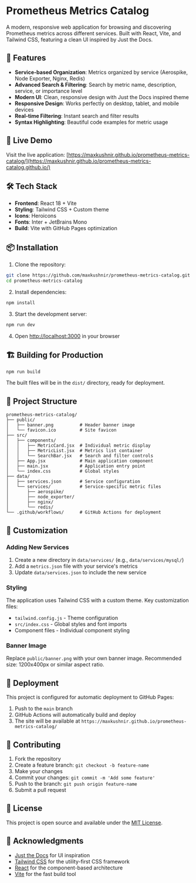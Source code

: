 # Prometheus Metrics Catalog

A modern, responsive web application for browsing and discovering Prometheus metrics across different services. Built with React, Vite, and Tailwind CSS, featuring a clean UI inspired by Just the Docs.

## 🌟 Features

- **Service-based Organization**: Metrics organized by service (Aerospike, Node Exporter, Nginx, Redis)
- **Advanced Search & Filtering**: Search by metric name, description, service, or importance level
- **Modern UI**: Clean, responsive design with Just the Docs inspired theme
- **Responsive Design**: Works perfectly on desktop, tablet, and mobile devices
- **Real-time Filtering**: Instant search and filter results
- **Syntax Highlighting**: Beautiful code examples for metric usage

## 🚀 Live Demo

Visit the live application: [https://maxkushnir.github.io/prometheus-metrics-catalog/](https://maxkushnir.github.io/prometheus-metrics-catalog.github.io/)

## 🛠️ Tech Stack

- **Frontend**: React 18 + Vite
- **Styling**: Tailwind CSS + Custom theme
- **Icons**: Heroicons
- **Fonts**: Inter + JetBrains Mono
- **Build**: Vite with GitHub Pages optimization

## 📦 Installation

1. Clone the repository:
```bash
git clone https://github.com/maxkushnir/prometheus-metrics-catalog.git
cd prometheus-metrics-catalog
```

2. Install dependencies:
```bash
npm install
```

3. Start the development server:
```bash
npm run dev
```

4. Open [http://localhost:3000](http://localhost:3000) in your browser

## 🏗️ Building for Production

```bash
npm run build
```

The built files will be in the `dist/` directory, ready for deployment.

## 📁 Project Structure

```
prometheus-metrics-catalog/
├── public/
│   ├── banner.png          # Header banner image
│   └── favicon.ico         # Site favicon
├── src/
│   ├── components/
│   │   ├── MetricCard.jsx  # Individual metric display
│   │   ├── MetricList.jsx  # Metrics list container
│   │   └── SearchBar.jsx   # Search and filter controls
│   ├── App.jsx             # Main application component
│   ├── main.jsx            # Application entry point
│   └── index.css           # Global styles
├── data/
│   ├── services.json       # Service configuration
│   └── services/           # Service-specific metric files
│       ├── aerospike/
│       ├── node_exporter/
│       ├── nginx/
│       └── redis/
└── .github/workflows/      # GitHub Actions for deployment
```

## 🎨 Customization

### Adding New Services

1. Create a new directory in `data/services/` (e.g., `data/services/mysql/`)
2. Add a `metrics.json` file with your service's metrics
3. Update `data/services.json` to include the new service

### Styling

The application uses Tailwind CSS with a custom theme. Key customization files:
- `tailwind.config.js` - Theme configuration
- `src/index.css` - Global styles and font imports
- Component files - Individual component styling

### Banner Image

Replace `public/banner.png` with your own banner image. Recommended size: 1200x400px or similar aspect ratio.

## 🚀 Deployment

This project is configured for automatic deployment to GitHub Pages:

1. Push to the `main` branch
2. GitHub Actions will automatically build and deploy
3. The site will be available at `https://maxkushnir.github.io/prometheus-metrics-catalog/`

## 📝 Contributing

1. Fork the repository
2. Create a feature branch: `git checkout -b feature-name`
3. Make your changes
4. Commit your changes: `git commit -m 'Add some feature'`
5. Push to the branch: `git push origin feature-name`
6. Submit a pull request

## 📄 License

This project is open source and available under the [MIT License](LICENSE).

## 🙏 Acknowledgments

- [Just the Docs](https://just-the-docs.github.io/just-the-docs/) for UI inspiration
- [Tailwind CSS](https://tailwindcss.com/) for the utility-first CSS framework
- [React](https://reactjs.org/) for the component-based architecture
- [Vite](https://vitejs.dev/) for the fast build tool